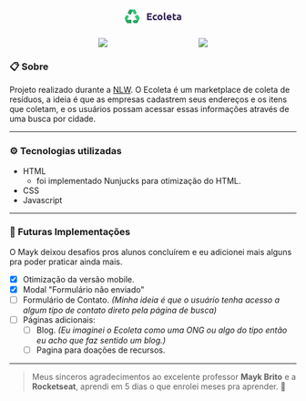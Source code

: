 
<h1 align="center"><img src="./public/assets/logo.svg" width="100px" ></h1>
<div style="display: flex;
justify-content:space-evenly;">
<img src="./public/assets/ecoleta.gif" style="max-height:300px;" >
<img src="./public/assets/ecoleta-mobile.gif" style="max-height:300px; margin-left: 5px">
</div>


<h3>📋 Sobre </h3>

Projeto realizado durante a [NLW](https://rocketseat.com.br/). O Ecoleta é um marketplace de coleta de resíduos, a ideia é que as empresas cadastrem seus endereços e os itens que coletam, e os usuários possam acessar essas informações através de uma busca por cidade. 

---

<h3>⚙ Tecnologias utilizadas</h3>

- HTML
  - foi implementado Nunjucks para otimização do HTML.
- CSS
- Javascript

---

<h3>📅 Futuras Implementações</h3>

O Mayk deixou desafios pros alunos concluírem e eu adicionei mais alguns pra poder praticar ainda mais.

- [x] Otimização da versão mobile. 
- [x] Modal "Formulário não enviado"
- [ ]  Formulário de Contato.
    *(Minha ideia é que o usuário tenha acesso a algum tipo de contato direto pela página de busca)*
- [ ] Páginas adicionais:
     - [ ] Blog. *(Eu imaginei o Ecoleta como uma ONG ou algo do tipo então eu acho que faz sentido um blog.)*
     - [ ] Pagina para doações de recursos. 

---

>  Meus sinceros agradecimentos ao excelente professor <b>Mayk Brito</b> e a <b>Rocketseat</b>, aprendi em 5 dias o que enrolei meses pra aprender. 🚀
